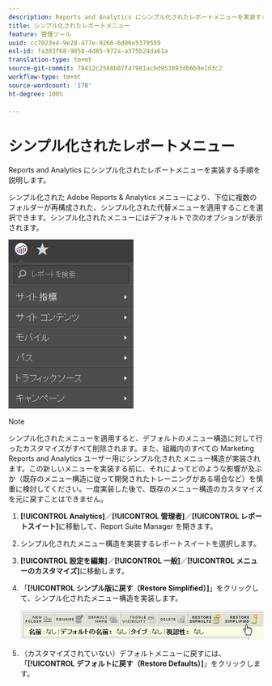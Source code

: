 ```yaml
---
description: Reports and Analytics にシンプル化されたレポートメニューを実装する手順を説明します。
title: シンプル化されたレポートメニュー
feature: 管理ツール
uuid: cc7023e4-9e28-477e-9266-6d06e5379559
exl-id: fa383f68-9858-4d85-972a-a375b24da61a
translation-type: tm+mt
source-git-commit: 78412c2588b07f47981ac0d953893db6b9e1d3c2
workflow-type: tm+mt
source-wordcount: '178'
ht-degree: 100%

---
```


# シンプル化されたレポートメニュー

Reports and Analytics にシンプル化されたレポートメニューを実装する手順を説明します。

シンプル化された Adobe Reports &amp; Analytics メニューにより、下位に複数のフォルダーが再構成された、シンプル化された代替メニューを適用することを選択できます。シンプル化されたメニューにはデフォルトで次のオプションが表示されます。

![](assets/simplified-menu.png)

>[!NOTE]
>
>シンプル化されたメニューを適用すると、デフォルトのメニュー構造に対して行ったカスタマイズがすべて削除されます。また、組織内のすべての Marketing Reports and Analytics ユーザー用にシンプル化されたメニュー構造が実装されます。この新しいメニューを実装する前に、それによってどのような影響が及ぶか（既存のメニュー構造に従って開発されたトレーニングがある場合など）を慎重に検討してください。一度実装した後で、既存のメニュー構造のカスタマイズを元に戻すことはできません。

1. **[!UICONTROL Analytics]**／**[!UICONTROL 管理者]**／**[!UICONTROL レポートスイート]**&#x200B;に移動して、Report Suite Manager を開きます。
1. シンプル化されたメニュー構造を実装するレポートスイートを選択します。
1. **[!UICONTROL 設定を編集]**／**[!UICONTROL 一般]**／**[!UICONTROL メニューのカスタマイズ]**&#x200B;に移動します。
1. 「**[!UICONTROL シンプル版に戻す（Restore Simplified）]**」をクリックして、シンプル化されたメニュー構造を実装します。

   ![](assets/restore-simplified.png)

1. （カスタマイズされていない）デフォルトメニューに戻すには、「**[!UICONTROL デフォルトに戻す（Restore Defaults）]**」をクリックします。
